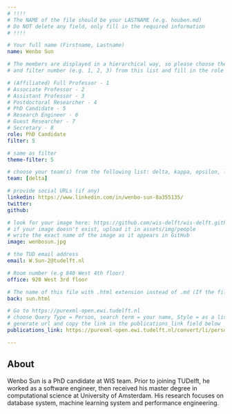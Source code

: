 ```yaml
---
# !!!!
# The NAME of the file should be your LASTNAME (e.g. houben.md)
# Do NOT delete any field, only fill in the required information
# !!!! 

# Your full name (Firstname, Lastname)
name: Wenbo Sun

# The members are displayed in a hierarchical way, so please choose the role (e.g. Full Professor, Assistant Professor etc) 
# and filter number (e.g. 1, 2, 3) from this list and fill in the role and filter from below:

# (Affiliated) Full Professor - 1
# Associate Professor - 2
# Assistant Professor - 3
# Postdoctoral Researcher - 4
# PhD Candidate - 5
# Research Engineer - 6 
# Guest Researcher - 7
# Secretary - 8
role: PhD Candidate
filter: 5

# same as filter
theme-filter: 5

# choose your team(s) from the following list: delta, kappa, epsilon, lambda, cel
team: [delta]

# provide social URLs (if any)
linkedin: https://www.linkedin.com/in/wenbo-sun-8a355135/
twitter: 
github: 

# look for your image here: https://github.com/wis-delft/wis-delft.github.io/tree/master/assets/img/people 
# if your image doesn't exist, upload it in assets/img/people 
# write the exact name of the image as it appears in GitHub  
image: wenbosun.jpg

# the TUD email address
email: W.Sun-2@tudelft.nl

# Room number (e.g 840 West 4th floor)
office: 920 West 3rd floor

# The name of this file with .html extension instead of .md (If the filename is ionescu.md, the "back" field will be ionescu.html)
back: sun.html

# Go to https://purexml-open.ewi.tudelft.nl 
# choose Query Type = Person, search term = your name, Style = as a list
# generate url and copy the link in the publications_link field below
publications_link: https://purexml-open.ewi.tudelft.nl/convert/li/persons/8ad6fa06-fadc-43d9-80ea-f481200ed34e/

---
```


## About
Wenbo Sun is a PhD candidate at WIS team. Prior to joining TUDelft, he worked as a software engineer, then received his master degree in computational science at University of Amsterdam. His research focuses on database system, machine learning system and performance engineering.



